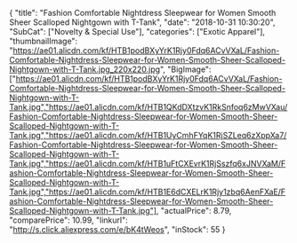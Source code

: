 {
	"title": "Fashion Comfortable Nightdress Sleepwear for Women Smooth Sheer Scalloped Nightgown with T-Tank",
	"date": "2018-10-31 10:30:20",
	"SubCat": ["Novelty & Special Use"],
	"categories": ["Exotic Apparel"],
	"thumbnailImage": "https://ae01.alicdn.com/kf/HTB1podBXyYrK1Rjy0Fdq6ACvVXaL/Fashion-Comfortable-Nightdress-Sleepwear-for-Women-Smooth-Sheer-Scalloped-Nightgown-with-T-Tank.jpg_220x220.jpg",
	"BigImage": ["https://ae01.alicdn.com/kf/HTB1podBXyYrK1Rjy0Fdq6ACvVXaL/Fashion-Comfortable-Nightdress-Sleepwear-for-Women-Smooth-Sheer-Scalloped-Nightgown-with-T-Tank.jpg","https://ae01.alicdn.com/kf/HTB1QKdDXtzvK1RkSnfoq6zMwVXau/Fashion-Comfortable-Nightdress-Sleepwear-for-Women-Smooth-Sheer-Scalloped-Nightgown-with-T-Tank.jpg","https://ae01.alicdn.com/kf/HTB1UyCmhFYqK1RjSZLeq6zXppXa7/Fashion-Comfortable-Nightdress-Sleepwear-for-Women-Smooth-Sheer-Scalloped-Nightgown-with-T-Tank.jpg","https://ae01.alicdn.com/kf/HTB1uFtCXEvrK1RjSszfq6xJNVXaM/Fashion-Comfortable-Nightdress-Sleepwear-for-Women-Smooth-Sheer-Scalloped-Nightgown-with-T-Tank.jpg","https://ae01.alicdn.com/kf/HTB1E6dCXELrK1Rjy1zbq6AenFXaE/Fashion-Comfortable-Nightdress-Sleepwear-for-Women-Smooth-Sheer-Scalloped-Nightgown-with-T-Tank.jpg"],
	"actualPrice": 8.79,
	"comparePrice": 10.99,
	"linkurl": "http://s.click.aliexpress.com/e/bK4tWeos",
	"inStock": 55
}
